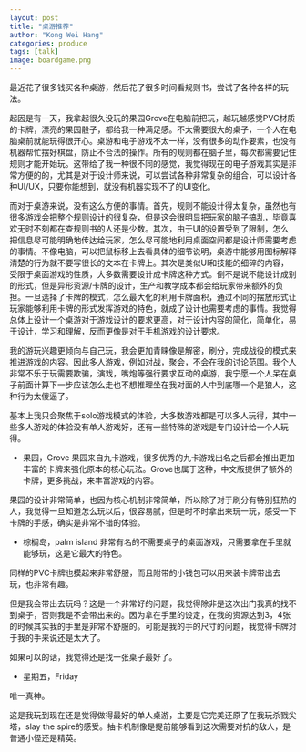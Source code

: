 ```yaml
---
layout: post
title: "桌游推荐"
author: "Kong Wei Hang"
categories: produce
tags: [talk]
image: boardgame.png
---
```


最近花了很多钱买各种桌游，然后花了很多时间看规则书，尝试了各种各样的玩法。

起因是有一天，我拿起很久没玩的果园Grove在电脑前把玩，越玩越感觉PVC材质的卡牌，漂亮的果园骰子，都给我一种满足感。不太需要很大的桌子，一个人在电脑桌前就能玩得很开心。桌游和电子游戏不太一样，没有很多的动作要素，也没有机器帮忙摆好棋盘，防止不合法的操作。所有的规则都在脑子里，每次都需要记住规则才能开始玩。这带给了我一种很不同的感觉，我觉得现在的电子游戏其实是非常方便的的，尤其是对于设计师来说，可以尝试各种非常复杂的组合，可以设计各种UI/UX，只要你能想到，就没有机器实现不了的UI变化。

而对于桌游来说，没有这么方便的事情。首先，规则不能设计得太复杂，虽然也有很多游戏会把整个规则设计的很复杂，但是这会很明显把玩家的脑子搞乱，毕竟喜欢无时不刻都在查规则书的人还是少数。其次，由于UI的设置受到了限制，怎么把信息尽可能明确地传达给玩家，怎么尽可能地利用桌面空间都是设计师需要考虑的事情。不像电脑，可以把鼠标移上去看具体的细节说明，桌游中能够用图标解释清楚的行为就不要写很长的文本在卡牌上。其次是类似UI和技能的细碎的内容，受限于桌面游戏的性质，大多数需要设计成卡牌这种方式。倒不是说不能设计成别的形式，但是异形资源/卡牌的设计，生产和教学成本都会给玩家带来额外的负担。一旦选择了卡牌的模式，怎么最大化的利用卡牌面积，通过不同的摆放形式让玩家能够利用卡牌的形式发挥游戏的特色，就成了设计也需要考虑的事情。我觉得总体上设计一个桌游对于游戏设计的要求更高，对于设计内容的简化，简单化，易于设计，学习和理解，反而更像是对于手机游戏的设计要求。

我的游玩兴趣更倾向与自己玩，我会更加青睐像是解密，刷分，完成战役的模式来推进游戏的内容。因此多人游戏，例如对战，聚会，不会在我的讨论范围。我个人非常不乐于玩需要欺骗，演戏，嘴炮等强行要求互动的桌游，我宁愿一个人呆在桌子前面计算下一步应该怎么走也不想推理坐在我对面的人中到底哪一个是狼人，这种行为太傻逼了。

基本上我只会聚焦于solo游戏模式的体验，大多数游戏都是可以多人玩得，其中一些多人游戏的体验没有单人游戏好，还有一些特殊的游戏是专门设计给一个人玩得。

- 果园，Grove
果园来自九卡游戏，很多优秀的九卡游戏出名之后都会推出更加丰富的卡牌来强化原本的核心玩法。Grove也属于这种，中文版提供了额外的卡牌，更多挑战，来丰富游戏的内容。

果园的设计非常简单，也因为核心机制非常简单，所以除了对于刷分有特别狂热的人，我觉得一旦知道怎么玩以后，很容易腻，但是时不时拿出来玩一玩，感受一下卡牌的手感，确实是非常不错的体验。

- 棕榈岛，palm island
非常有名的不需要桌子的桌面游戏，只需要拿在手里就能够玩，这是它最大的特色。

同样的PVC卡牌也摸起来非常舒服，而且附带的小钱包可以用来装卡牌带出去玩，也非常有趣。

但是我会带出去玩吗？这是一个非常好的问题，我觉得除非是这次出门我真的找不到桌子，否则我是不会带出来的。因为拿在手里的设定，在我的资源达到3，4张的时候其实我的手里是非常不舒服的。可能是我的手的尺寸的问题，我觉得卡牌对于我的手来说还是太大了。

如果可以的话，我觉得还是找一张桌子最好了。

- 星期五，Friday

唯一真神。

这是我玩到现在还是觉得做得最好的单人桌游，主要是它完美还原了在我玩杀戮尖塔，slay the spire的感受。抽卡机制像是提前能够看到这次需要对抗的敌人，是普通小怪还是精英。